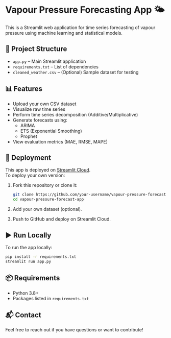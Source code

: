 # Vapour Pressure Forecasting App 🌤️

This is a Streamlit web application for time series forecasting of vapour pressure using machine learning and statistical models.

## 📂 Project Structure

- `app.py` – Main Streamlit application
- `requirements.txt` – List of dependencies
- `cleaned_weather.csv` – (Optional) Sample dataset for testing

## 📊 Features

- Upload your own CSV dataset
- Visualize raw time series
- Perform time series decomposition (Additive/Multiplicative)
- Generate forecasts using:
  - ARIMA
  - ETS (Exponential Smoothing)
  - Prophet
- View evaluation metrics (MAE, RMSE, MAPE)

## 🚀 Deployment

This app is deployed on [Streamlit Cloud](https://streamlit.io/cloud).  
To deploy your own version:

1. Fork this repository or clone it:
    ```bash
    git clone https://github.com/your-username/vapour-pressure-forecast-app.git
    cd vapour-pressure-forecast-app
    ```

2. Add your own dataset (optional).

3. Push to GitHub and deploy on Streamlit Cloud.

## ▶️ Run Locally

To run the app locally:

```bash
pip install -r requirements.txt
streamlit run app.py
```

## 📦 Requirements

- Python 3.8+
- Packages listed in `requirements.txt`

## 📬 Contact

Feel free to reach out if you have questions or want to contribute!
